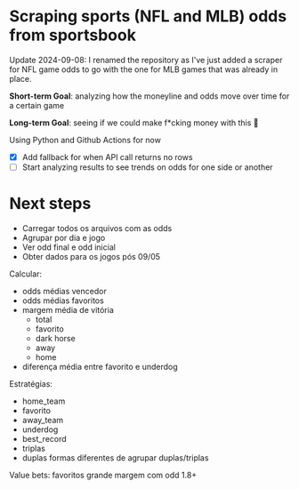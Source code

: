 # Scraping sports (NFL and MLB) odds from sportsbook

Update 2024-09-08: I renamed the repository as I've just added a scraper for NFL game odds to go with the one for MLB games that was already in place. 

**Short-term Goal**: analyzing how the moneyline and odds move over time for a certain game  

**Long-term Goal**: seeing if we could make f*cking money with this 🤑

Using Python and Github Actions for now

- [x] Add fallback for when API call returns no rows
- [ ] Start analyzing results to see trends on odds for one side or another

# Next steps
* Carregar todos os arquivos com as odds
* Agrupar por dia e jogo
* Ver odd final e odd inicial
* Obter dados para os jogos pós 09/05
  
Calcular:
* odds médias vencedor
* odds médias favoritos
* margem média de vitória
  * total
  * favorito
  * dark horse
  * away
  * home
* diferença média entre favorito e underdog

Estratégias:
 * home_team
 * favorito
 * away_team
 * underdog
 * best_record
 * triplas
 * duplas
formas diferentes de agrupar duplas/triplas

Value bets:
favoritos grande margem com odd 1.8+
